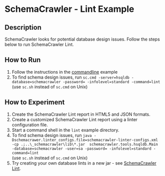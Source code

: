 # SchemaCrawler - Lint Example

## Description
SchemaCrawler looks for potential database design issues. Follow the steps
below to run SchemaCrawler Lint.

## How to Run
1. Follow the instructions in the [commandline](../commandline/commandline-readme.html) example 
2. To find schema design issues, run 
   `sc.cmd -server=hsqldb -database=schemacrawler -password= -infolevel=standard -command=lint` 
   (use `sc.sh` instead of `sc.cmd` on Unix)

## How to Experiment
1. Create the SchemaCrawler Lint report in HTML5 and JSON formats. 
2. Create a customized SchemaCrawler Lint report using a linter configuration file. 
  1. Start a command shell in the `lint` example directory.
  2. To find schema design issues, run 
  `java -Dschemacrawer.linter_configs.file=schemacrawler-linter-configs.xml 
  -cp .;..\_schemacrawler\lib\*.jar 
  schemacrawler.tools.hsqldb.Main -database=schemacrawler
  -user=sa -password= -infolevel=standard -command=lint`  
  (use `sc.sh` instead of `sc.cmd` on Unix)
3. Try creating your own database lints in a new jar - see [SchemaCrawler Lint](http://schemacrawler.sourceforge.net/lint.html). 
